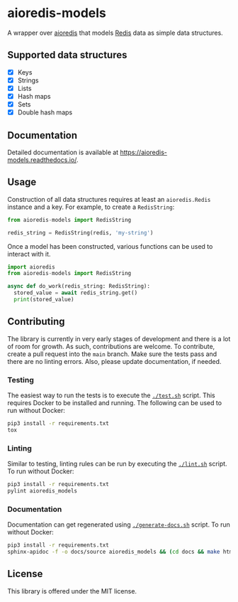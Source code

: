 # aioredis-models

A wrapper over [aioredis](https://github.com/aio-libs/aioredis) that models
[Redis](https://redis.io/) data as simple data structures.

## Supported data structures

- [x] Keys
- [x] Strings
- [x] Lists
- [x] Hash maps
- [x] Sets
- [x] Double hash maps

## Documentation

Detailed documentation is available at https://aioredis-models.readthedocs.io/.

## Usage

Construction of all data structures requires at least an `aioredis.Redis` instance
and a key. For example, to create a `RedisString`:

``` python
from aioredis-models import RedisString

redis_string = RedisString(redis, 'my-string')
```

Once a model has been constructed, various functions can be used to interact with it.

``` python
import aioredis
from aioredis-models import RedisString

async def do_work(redis_string: RedisString):
  stored_value = await redis_string.get()
  print(stored_value)
```

## Contributing

The library is currently in very early stages of development and there is a lot of room for growth.
As such, contributions are welcome. To contribute, create a pull request into the `main` branch.
Make sure the tests pass and there are no linting errors. Also, please update documentation, if
needed.

### Testing

The easiest way to run the tests is to execute the [`./test.sh`](./test.sh) script.
This requires Docker to be installed and running. The following can be used to run
without Docker:

``` bash
pip3 install -r requirements.txt
tox
```

### Linting

Similar to testing, linting rules can be run by executing the [`./lint.sh`](./lint.sh) script.
To run without Docker:

``` bash
pip3 install -r requirements.txt
pylint aioredis_models
```

### Documentation

Documentation can get regenerated using [`./generate-docs.sh`](./generate-docs.sh) script.
To run without Docker:

``` bash
pip3 install -r requirements.txt
sphinx-apidoc -f -o docs/source aioredis_models && (cd docs && make html)
```

## License

This library is offered under the MIT license.
